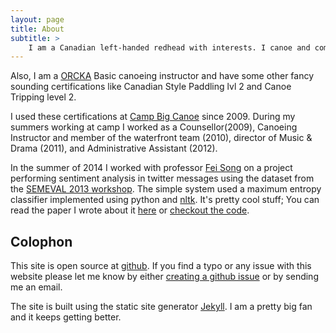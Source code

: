 ```yaml
---
layout: page
title: About
subtitle: >
    I am a Canadian left-handed redhead with interests. I canoe and compute.
---
```


Also, I am a [ORCKA][ORCKA] Basic canoeing instructor and have some other
fancy sounding certifications like Canadian Style Paddling lvl 2 and Canoe
Tripping level 2.

I used these certifications at [Camp Big Canoe][CBC] since 2009.  During my
summers working at camp I worked as a Counsellor(2009), Canoeing Instructor and
member of the waterfront team (2010), director of Music & Drama (2011), and
Administrative Assistant (2012).

In the summer of 2014 I worked with professor [Fei Song][FEISONG] on a project
performing sentiment analysis in twitter messages using the dataset from the
[SEMEVAL 2013 workshop][SEMEVAL]. The simple system used a maximum entropy
classifier implemented using python and [nltk][NLTK]. It's pretty cool stuff;
You can read the paper I wrote about it [here][PAPER] or [checkout the
code][REPO].

## Colophon

This site is open source at [github][GITHUB]. If you find a typo or any issue
with this website please let me know by either [creating a github
issue][GITHUB-ISSUE] or by sending me an email.

The site is built using the static site generator [Jekyll][JEKYLL]. I am a
pretty big fan and it keeps getting better.


[UOG]: http://www.socs.uoguelph.ca/
[CBC]: http://campbigcanoe.ca
[ORCKA]: http://www.orcka.ca/content/?page=116

[FEISONG]: http://www.cis.uoguelph.ca/~fsong/contactinfo.html
[SEMEVAL]: http://www.cs.york.ac.uk/semeval-2013/task2/
[NLTK]: http://www.nltk.org/
[PAPER]: https://github.com/hockeybuggy/twitter-sentiment/raw/master/paper/djanderson-twitter-sentiment.pdf
[REPO]: https://github.com/hockeybuggy/twitter-sentiment/

[GITHUB]: http://github.com/hockeybuggy/hockeybuggy.com
[GITHUB-ISSUE]: https://github.com/hockeybuggy/hockeybuggy.github.io/issues/new
[JEKYLL]: http://jekyllrb.com
[MARKDOWN]: http://daringfireball.net/projects/markdown/syntax#overview
